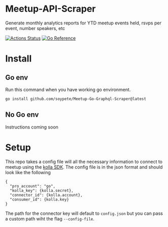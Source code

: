 # Meetup-API-Scraper

Generate monthly analytics reports for YTD meetup events held, rsvps per event, number speakers, etc

[![Actions Status](https://github.com/soypete/meetup-go-graphql-scraper/workflows/build/badge.svg)](https://github.com/soypete/meetup-go-graphql-scraper/actions/workflows/go.yml)
[![Go Reference](https://pkg.go.dev/badge/github.com/soypete/Meetup-Go-Graphql-Scraper@v0.1.1.svg)](https://pkg.go.dev/github.com/soypete/Meetup-Go-Graphql-Scraper@v0.1.1)

# Install

## Go env

Run this command when you have working go environment.

```bash
go install github.com/soypete/Meetup-Go-Graphql-Scraper@latest
```

## No Go env

Instructions coming soon

# Setup

This repo takes a config file will all the necessary information to connect to meetup using the [kolla SDK](). The config file is in the json format and should look like the following

```
{
  "pro_account": "go",
  "kolla_key": {kolla.secret},
  "connector_id": {kolla.account},
  "consumer_id": {kolla.key}
}
```

The path for the connector key will default to `config.json` but you can pass a custom path wiht the flag `--config-file`.
